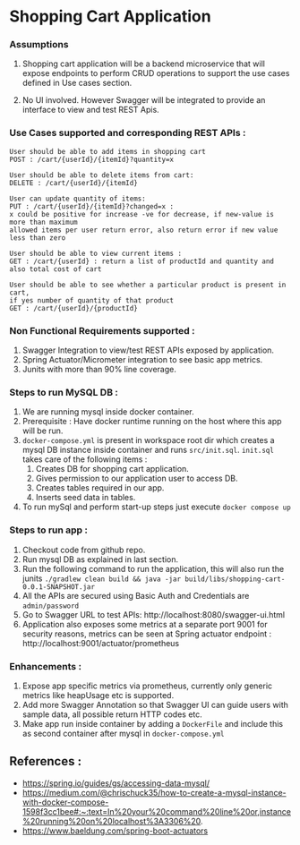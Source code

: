 # Shopping Cart Application

### Assumptions

1. Shopping cart application will be a backend microservice that will expose endpoints to perform CRUD operations to support the use cases
   defined in Use cases section.
   
2. No UI involved. However Swagger will be integrated to provide an interface to view and test REST Apis.

### Use Cases supported and corresponding REST APIs :
	User should be able to add items in shopping cart
	POST : /cart/{userId}/{itemId}?quantity=x

	User should be able to delete items from cart:
	DELETE : /cart/{userId}/{itemId}

	User can update quantity of items:
	PUT : /cart/{userId}/{itemId}?changed=x : 
    x could be positive for increase -ve for decrease, if new-value is more than maximum 
    allowed items per user return error, also return error if new value less than zero

	User should be able to view current items :
	GET : /cart/{userId} : return a list of productId and quantity and also total cost of cart

    User should be able to see whether a particular product is present in cart, 
    if yes number of quantity of that product 
    GET : /cart/{userId}/{productId}

### Non Functional Requirements supported :
1. Swagger Integration to view/test REST APIs exposed by application.
2. Spring Actuator/Micrometer integration to see basic app metrics.
3. Junits with more than 90% line coverage.

### Steps to run MySQL DB :
1. We are running mysql inside docker container.
2. Prerequisite : Have docker runtime running on the host where this app will be run.
3. `docker-compose.yml` is present in workspace root dir which creates a mysql DB instance inside container 
   and runs `src/init.sql`. `init.sql` takes care of the following items :
   1. Creates DB for shopping cart application.
    2. Gives permission to our application user to access DB.
    3. Creates tables required in our app.
    4. Inserts seed data in tables.
4. To run mySql and perform start-up steps just execute `docker compose up`

### Steps to run app : 
1. Checkout code from github repo.
2. Run mysql DB as explained in last section. 
3. Run the following command to run the application, 
   this will also run the junits `./gradlew clean build && java -jar build/libs/shopping-cart-0.0.1-SNAPSHOT.jar`
4. All the APIs are secured using Basic Auth and Credentials are `admin/password`
5. Go to Swagger URL to test APIs: http://localhost:8080/swagger-ui.html
5. Application also exposes some metrics at a separate port 9001 for security reasons, metrics can be seen at 
   Spring actuator endpoint : http://localhost:9001/actuator/prometheus
   
### Enhancements :
1. Expose app specific metrics via prometheus, currently only generic metrics like heapUsage etc is supported.
2. Add more Swagger Annotation so that Swagger UI can guide users with sample data, all possible return HTTP codes etc.
3. Make app run inside container by adding a `DockerFile` and include this as second container 
   after mysql in `docker-compose.yml`
   
## References :
* https://spring.io/guides/gs/accessing-data-mysql/
* https://medium.com/@chrischuck35/how-to-create-a-mysql-instance-with-docker-compose-1598f3cc1bee#:~:text=In%20your%20command%20line%20or,instance%20running%20on%20localhost%3A3306%20.
* https://www.baeldung.com/spring-boot-actuators


